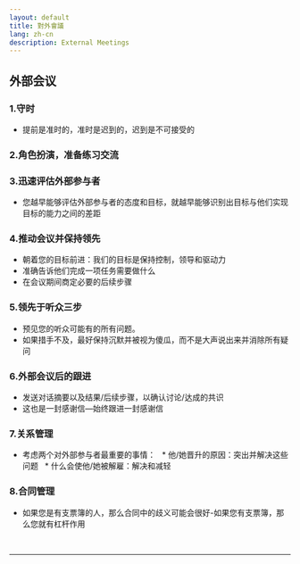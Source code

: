 ```yaml
---
layout: default
title: 對外會議
lang: zh-cn
description: External Meetings
---
```




## 外部会议

### 1.守时
* 提前是准时的，准时是迟到的，迟到是不可接受的

### 2.角色扮演，准备练习交流

### 3.迅速评估外部参与者
* 您越早能够评估外部参与者的态度和目标，就越早能够识别出目标与他们实现目标的能力之间的差距

### 4.推​​​​动会议并保持领先
* 朝着您的目标前进：我们的目标是保持控制，领导和驱动力
* 准确告诉他们完成一项任务需要做什么
* 在会议期间商定必要的后续步骤

### 5.领先于听众三步
* 预见您的听众可能有的所有问题。
* 如果措手不及，最好保持沉默并被视为傻瓜，而不是大声说出来并消除所有疑问

### 6.外部会议后的跟进
* 发送对话摘要以及结果/后续步骤，以确认讨论/达成的共识
* 这也是一封感谢信—始终跟进一封感谢信

### 7.关系管理
* 考虑两个对外部参与者最重要的事情：
  * 他/她晋升的原因：突出并解决这些问题
  * 什么会使他/她被解雇：解决和减轻

### 8.合同管理
* 如果您是有支票簿的人，那么合同中的歧义可能会很好-如果您有支票簿，那么您就有杠杆作用

<br>

---

<br>

